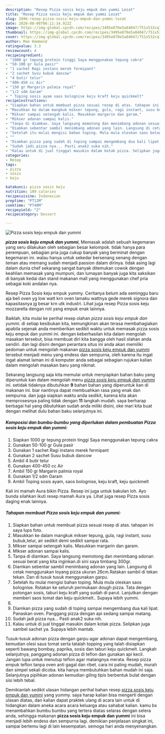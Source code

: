 ```yaml
---
description: "Resep Pizza sosis keju empuk dan yummi Lezat"
title: "Resep Pizza sosis keju empuk dan yummi Lezat"
slug: 2896-resep-pizza-sosis-keju-empuk-dan-yummi-lezat
date: 2020-08-06T06:11:14.922Z
image: https://img-global.cpcdn.com/recipes/3495e870e5a84047/751x532cq70/pizza-sosis-keju-empuk-dan-yummi-foto-resep-utama.jpg
thumbnail: https://img-global.cpcdn.com/recipes/3495e870e5a84047/751x532cq70/pizza-sosis-keju-empuk-dan-yummi-foto-resep-utama.jpg
cover: https://img-global.cpcdn.com/recipes/3495e870e5a84047/751x532cq70/pizza-sosis-keju-empuk-dan-yummi-foto-resep-utama.jpg
author: Mae Hammond
ratingvalue: 3.3
reviewcount: 4
recipeingredient:
- "1000 gr tepung protein tinggi Saya menggunakan tepung cakra"
- "50-100 gr Gula pasir"
- "1 sachet Ragi instans merek fermipant"
- "2 sachet Susu bubuk dancow"
- "4 butir telur"
- "400-450 cc Air"
- "150 gr Margarin palmia royal"
- "1/2 sdm Garam"
- " Toping sosis ayam saos bolognise keju kraft keju quickmelt"
recipeinstructions:
- "Siapkan bahan untuk membuat pizza sesuai resep di atas. tahapan ini saya lups foto."
- "Masukkan ke dalam mangkuk mikser tepung, gula, ragi instant, susu bubuk,telur, air sedikit demi sedikit sampai rata."
- "Mikser sampai setengah kalis. Masukkan margarin dan garam."
- "Mikser adonan sampai kalis."
- "Tanpa di diamkan. Saya langsung memotong dan menimbang adonan sesuai berat yang kita inginkan.di sini saya timbang 300gr."
- "Diamkan sebentar sambil menimbang adonan yang lain. Langsung di cetak menggunakan loyang pizza ukuran 26cm.Ratakan sambil di tekan tekan. Dan di tusuk tusuk menggunakan garpu."
- "Setelah itu mulai mengisi bahan toping. Mula mula oleskan saos bolognise. Rstakan ke seluruh permukaan dough pizza. Tata dengan potongan sosis, taburi keju kraft yang sudah di parut. Lanjutkan dengan memberi saos tomat dan keju quickmelt.. Supaya lebih yummi."
- ""
- "Diamkan pizza yang sudah di toping sampai mengembang dua kali lipat. Panaskan oven. Panggang pizza dengan api sedang sampai matang."
- "Sudah jadi pizza nya... Pasti anak2 suka nih."
- "Kalau untuk di jual tinggal masukin dalam kotak pizza. Selipkan juga sambel sachet ya. Supaya lebih mantab."
categories:
- Resep
tags:
- pizza
- sosis
- keju

katakunci: pizza sosis keju 
nutrition: 189 calories
recipecuisine: Indonesian
preptime: "PT12M"
cooktime: "PT40M"
recipeyield: "2"
recipecategory: Dessert

---
```



![Pizza sosis keju empuk dan yummi](https://img-global.cpcdn.com/recipes/3495e870e5a84047/751x532cq70/pizza-sosis-keju-empuk-dan-yummi-foto-resep-utama.jpg)

<b><i>pizza sosis keju empuk dan yummi</i></b>, Memasak adalah sebuah kegemaran yang seru dilakukan oleh sebagian besar kelompok. tidak hanya para perempuan, sebagian pria juga cukup banyak yang berminat dengan kegemaran ini. walau hanya untuk sekedar bersenang senang dengan teman atau memang sudah menjadi passion dalam dirinya. tidak asing lagi dalam dunia chef sekarang sangat banyak ditemukan cowok dengan keahlian memasak yang mumpuni, dan lumayan banyak juga kita saksikan di banyak kedai dan stand makanan mall yang menggunakan chef pria sebagai koki andalan nya.

Resep Pizza Sosis keju empuk yummy. Ceritanya belum ada seminggu baru aja beli oven yg low watt krn oven lamaku wattnya gede merek signora dan kapasitasnya jg besar krn utk industri. Lihat juga resep Pizza sosis keju mozzarella dengan roti yang empuk enak lainnya.

Baiklah, kita mulai ke perihal resep olahan <i>pizza sosis keju empuk dan yummi</i>. di setiap kesibukan kita, kemungkinan akan terasa membahagiakan apabila sejenak anda memberikan sedikit waktu untuk memasak pizza sosis keju empuk dan yummi ini. dengan keberhasilan kita dalam mengolah masakan tersebut, bisa membuat diri kita bangga oleh hasil olahan anda sendiri. dan lagi disini dengan perantara situs ini anda akan memiliki pedoman untuk mengolah makanan <u>pizza sosis keju empuk dan yummi</u> tersebut menjadi menu yang endess dan sempurna, oleh karena itu ingat ingat alamat laman ini di komputer anda sebagai sebagian rujukan kalian dalam mengolah masakan baru yang nikmat.


Sekarang langsung saja kita memulai untuk menyiapkan bahan baku yang diperuntuk kan dalam mengolah menu <u><i>pizza sosis keju empuk dan yummi</i></u> ini. setidak tidaknya dibutuhkan <b>9</b> bahan bahan yang diperuntuk kan di makanan ini. biar nantinya dapat membuahkan rasa yang enak dan sempurna. dan juga siapkan waktu anda sedikit, karena kita akan memprosesnya paling tidak dengan <b>11</b> langkah mudah. saya berharap berbagai hal yang dibutuhkan sudah anda miliki disini, oke mari kita buat dengan melihat dulu bahan baku selanjutnya ini.

<!--inarticleads1-->

##### Komposisi dan bumbu-bumbu yang diperlukan dalam pembuatan Pizza sosis keju empuk dan yummi:

1. Siapkan 1000 gr tepung protein tinggi Saya menggunakan tepung cakra
1. Gunakan 50-100 gr Gula pasir
1. Gunakan 1 sachet Ragi instans merek fermipant
1. Gunakan 2 sachet Susu bubuk dancow
1. Ambil 4 butir telur
1. Gunakan 400-450 cc Air
1. Ambil 150 gr Margarin palmia royal
1. Gunakan 1/2 sdm Garam
1. Ambil  Toping sosis ayam, saos bolognise, keju kraft, keju quickmelt


Kali ini mamah Aura bikin Pizza. Resep ini juga untuk bakulan loh. Ayo bunda silahkan ikuti resep mamah Aura ya. Lihat juga resep Pizza sosis daging enak lainnya. 

<!--inarticleads2-->

##### Tahapan membuat Pizza sosis keju empuk dan yummi:

1. Siapkan bahan untuk membuat pizza sesuai resep di atas. tahapan ini saya lups foto.
1. Masukkan ke dalam mangkuk mikser tepung, gula, ragi instant, susu bubuk,telur, air sedikit demi sedikit sampai rata.
1. Mikser sampai setengah kalis. Masukkan margarin dan garam.
1. Mikser adonan sampai kalis.
1. Tanpa di diamkan. Saya langsung memotong dan menimbang adonan sesuai berat yang kita inginkan.di sini saya timbang 300gr.
1. Diamkan sebentar sambil menimbang adonan yang lain. Langsung di cetak menggunakan loyang pizza ukuran 26cm.Ratakan sambil di tekan tekan. Dan di tusuk tusuk menggunakan garpu.
1. Setelah itu mulai mengisi bahan toping. Mula mula oleskan saos bolognise. Rstakan ke seluruh permukaan dough pizza. Tata dengan potongan sosis, taburi keju kraft yang sudah di parut. Lanjutkan dengan memberi saos tomat dan keju quickmelt.. Supaya lebih yummi.
1. 
1. Diamkan pizza yang sudah di toping sampai mengembang dua kali lipat. Panaskan oven. Panggang pizza dengan api sedang sampai matang.
1. Sudah jadi pizza nya... Pasti anak2 suka nih.
1. Kalau untuk di jual tinggal masukin dalam kotak pizza. Selipkan juga sambel sachet ya. Supaya lebih mantab.


Tusuk-tusuk adonan pizza dengan garpu agar adonan dapat mengembang, kemudian olesi saus tomat serta tatalah topping yang talah disiapkan seperti bawang bombay, paprika, sosis dan taburi keju quickmelt. Langkah selanjutnya, panggang adonan pizza di teflon dan gunakan api kecil. Jangan lupa untuk menutup teflon agar matangnya merata. Resep pizza empuk teflon tanpa oven anti gagal dan ribet. cara ini paling mudah, murah dan simpel sekali dicoba. kita hanya membutuhkan bahan mudah ini saja. Selanjutnya pipihkan adonan kemudian giling tipis berbentuk bulat dengan sisi lebih tebal. 

Demikianlah sedikit ulasan hidangan perihal bahan resep <u>pizza sosis keju empuk dan yummi</u> yang yummy. saya harap kalian bisa mengerti dengan ulasan diatas, dan kalian dapat praktek ulang di acara lain untuk di hidangkan dalam aneka acara acara keluarga atau sahabat kalian. kamu bs menambahkan bumbu bumbu yang tertera diatas selaras dengan selera anda, sehingga makanan <b>pizza sosis keju empuk dan yummi</b> ini bisa menjadi lebih endess dan sempurna lagi. demikian penjelasan singkat ini, sampai bertemu lagi di lain kesempatan. semoga hari anda menyenangkan.
